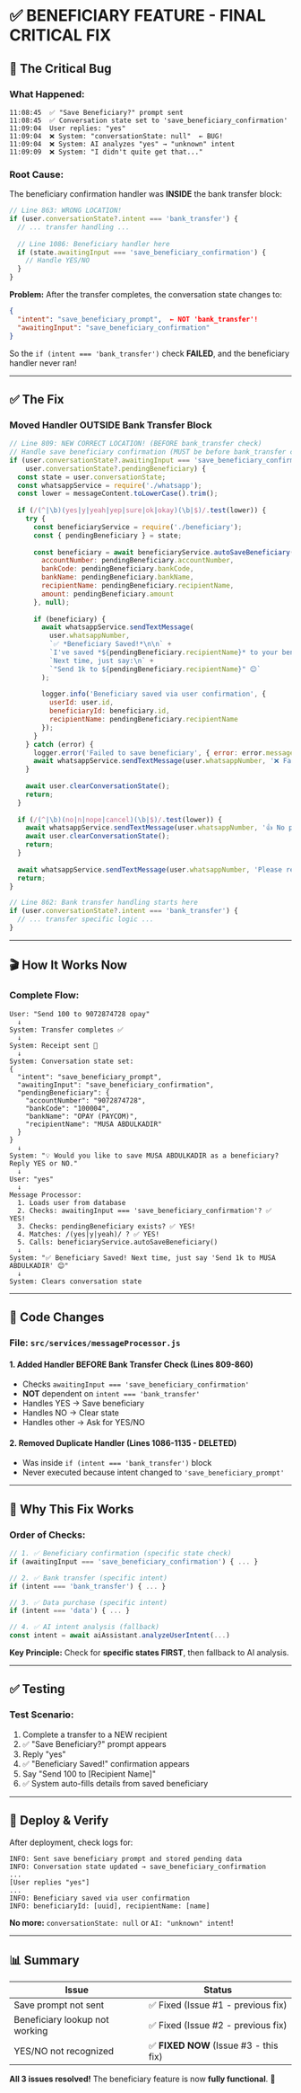# ✅ BENEFICIARY FEATURE - FINAL CRITICAL FIX

## 🐛 **The Critical Bug**

### **What Happened:**
```
11:08:45  ✅ "Save Beneficiary?" prompt sent
11:08:45  ✅ Conversation state set to 'save_beneficiary_confirmation'
11:09:04  User replies: "yes"
11:09:04  ❌ System: "conversationState: null"  ← BUG!
11:09:04  ❌ System: AI analyzes "yes" → "unknown" intent
11:09:09  ❌ System: "I didn't quite get that..."
```

### **Root Cause:**

The beneficiary confirmation handler was **INSIDE** the bank transfer block:

```javascript
// Line 863: WRONG LOCATION!
if (user.conversationState?.intent === 'bank_transfer') {
  // ... transfer handling ...
  
  // Line 1086: Beneficiary handler here
  if (state.awaitingInput === 'save_beneficiary_confirmation') {
    // Handle YES/NO
  }
}
```

**Problem:** After the transfer completes, the conversation state changes to:
```json
{
  "intent": "save_beneficiary_prompt",  ← NOT 'bank_transfer'!
  "awaitingInput": "save_beneficiary_confirmation"
}
```

So the `if (intent === 'bank_transfer')` check **FAILED**, and the beneficiary handler never ran!

---

## ✅ **The Fix**

### **Moved Handler OUTSIDE Bank Transfer Block**

```javascript
// Line 809: NEW CORRECT LOCATION! (BEFORE bank_transfer check)
// Handle save beneficiary confirmation (MUST be before bank_transfer check)
if (user.conversationState?.awaitingInput === 'save_beneficiary_confirmation' && 
    user.conversationState?.pendingBeneficiary) {
  const state = user.conversationState;
  const whatsappService = require('./whatsapp');
  const lower = messageContent.toLowerCase().trim();
  
  if (/(^|\b)(yes|y|yeah|yep|sure|ok|okay)(\b|$)/.test(lower)) {
    try {
      const beneficiaryService = require('./beneficiary');
      const { pendingBeneficiary } = state;
      
      const beneficiary = await beneficiaryService.autoSaveBeneficiary(user.id, {
        accountNumber: pendingBeneficiary.accountNumber,
        bankCode: pendingBeneficiary.bankCode,
        bankName: pendingBeneficiary.bankName,
        recipientName: pendingBeneficiary.recipientName,
        amount: pendingBeneficiary.amount
      }, null);
      
      if (beneficiary) {
        await whatsappService.sendTextMessage(
          user.whatsappNumber,
          `✅ *Beneficiary Saved!*\n\n` +
          `I've saved *${pendingBeneficiary.recipientName}* to your beneficiaries.\n\n` +
          `Next time, just say:\n` +
          `"Send 1k to ${pendingBeneficiary.recipientName}" 😊`
        );
        
        logger.info('Beneficiary saved via user confirmation', {
          userId: user.id,
          beneficiaryId: beneficiary.id,
          recipientName: pendingBeneficiary.recipientName
        });
      }
    } catch (error) {
      logger.error('Failed to save beneficiary', { error: error.message, userId: user.id });
      await whatsappService.sendTextMessage(user.whatsappNumber, '❌ Failed to save beneficiary. Please try again later.');
    }
    
    await user.clearConversationState();
    return;
  }
  
  if (/(^|\b)(no|n|nope|cancel)(\b|$)/.test(lower)) {
    await whatsappService.sendTextMessage(user.whatsappNumber, '👍 No problem! You can always save beneficiaries later.');
    await user.clearConversationState();
    return;
  }
  
  await whatsappService.sendTextMessage(user.whatsappNumber, 'Please reply *YES* to save or *NO* to skip.');
  return;
}

// Line 862: Bank transfer handling starts here
if (user.conversationState?.intent === 'bank_transfer') {
  // ... transfer specific logic ...
}
```

---

## 🎬 **How It Works Now**

### **Complete Flow:**

```
User: "Send 100 to 9072874728 opay"
  ↓
System: Transfer completes ✅
  ↓
System: Receipt sent 📄
  ↓
System: Conversation state set:
{
  "intent": "save_beneficiary_prompt",
  "awaitingInput": "save_beneficiary_confirmation",
  "pendingBeneficiary": {
    "accountNumber": "9072874728",
    "bankCode": "100004",
    "bankName": "OPAY (PAYCOM)",
    "recipientName": "MUSA ABDULKADIR"
  }
}
  ↓
System: "💡 Would you like to save MUSA ABDULKADIR as a beneficiary? Reply YES or NO."
  ↓
User: "yes"
  ↓
Message Processor:
  1. Loads user from database
  2. Checks: awaitingInput === 'save_beneficiary_confirmation'? ✅ YES!
  3. Checks: pendingBeneficiary exists? ✅ YES!
  4. Matches: /(yes|y|yeah)/ ? ✅ YES!
  5. Calls: beneficiaryService.autoSaveBeneficiary()
  ↓
System: "✅ Beneficiary Saved! Next time, just say 'Send 1k to MUSA ABDULKADIR' 😊"
  ↓
System: Clears conversation state
```

---

## 📝 **Code Changes**

### **File:** `src/services/messageProcessor.js`

#### **1. Added Handler BEFORE Bank Transfer Check** (Lines 809-860)
- Checks `awaitingInput === 'save_beneficiary_confirmation'`
- **NOT** dependent on `intent === 'bank_transfer'`
- Handles YES → Save beneficiary
- Handles NO → Clear state
- Handles other → Ask for YES/NO

#### **2. Removed Duplicate Handler** (Lines 1086-1135 - DELETED)
- Was inside `if (intent === 'bank_transfer')` block
- Never executed because intent changed to `'save_beneficiary_prompt'`

---

## 🎯 **Why This Fix Works**

### **Order of Checks:**
```javascript
// 1. ✅ Beneficiary confirmation (specific state check)
if (awaitingInput === 'save_beneficiary_confirmation') { ... }

// 2. ✅ Bank transfer (specific intent)
if (intent === 'bank_transfer') { ... }

// 3. ✅ Data purchase (specific intent)
if (intent === 'data') { ... }

// 4. ✅ AI intent analysis (fallback)
const intent = await aiAssistant.analyzeUserIntent(...)
```

**Key Principle:** Check for **specific states FIRST**, then fallback to AI analysis.

---

## ✅ **Testing**

### **Test Scenario:**
1. Complete a transfer to a NEW recipient
2. ✅ "Save Beneficiary?" prompt appears
3. Reply "yes"
4. ✅ "Beneficiary Saved!" confirmation appears
5. Say "Send 100 to [Recipient Name]"
6. ✅ System auto-fills details from saved beneficiary

---

## 🚀 **Deploy & Verify**

After deployment, check logs for:

```
INFO: Sent save beneficiary prompt and stored pending data
INFO: Conversation state updated → save_beneficiary_confirmation
...
[User replies "yes"]
...
INFO: Beneficiary saved via user confirmation
INFO: beneficiaryId: [uuid], recipientName: [name]
```

**No more:** `conversationState: null` or `AI: "unknown" intent`!

---

## 📊 **Summary**

| Issue | Status |
|-------|--------|
| Save prompt not sent | ✅ Fixed (Issue #1 - previous fix) |
| Beneficiary lookup not working | ✅ Fixed (Issue #2 - previous fix) |
| YES/NO not recognized | ✅ **FIXED NOW** (Issue #3 - this fix) |

**All 3 issues resolved!** The beneficiary feature is now **fully functional**. 🎉

